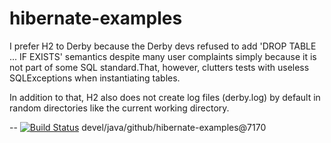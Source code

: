 # hibernate-examples

I prefer H2 to Derby because the Derby devs refused to add 'DROP TABLE ... IF EXISTS' semantics despite many user complaints simply because it is not part of some SQL standard.That, however, clutters tests with useless SQLExceptions when instantiating tables.

In addition to that, H2 also does not create log files (derby.log) by default in random directories like the current working directory.


--
[![Build Status](https://travis-ci.org/jjYBdx4IL/hibernate-examples.png?branch=master)](https://travis-ci.org/jjYBdx4IL/hibernate-examples)
devel/java/github/hibernate-examples@7170
